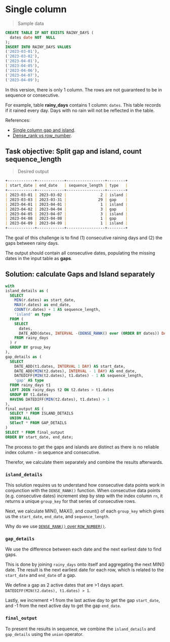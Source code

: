 # Single column

> Sample data

```sql
CREATE TABLE IF NOT EXISTS RAINY_DAYS (
  dates date NOT  NULL
);
INSERT INTO RAINY_DAYS VALUES 
('2023-03-01'),
('2023-03-02'),
('2023-04-01'),
('2023-04-05'),
('2023-04-06'),
('2023-04-07'),
('2023-04-09');

```
In this version, there is only 1 column. The rows are not guaranteed to be in sequence or consecutive.

For example, table **rainy_days** contains 1 column: `dates`. This table records if it rained every day. Days with no rain will not be reflected in the table.

References:

- [Single column gap and island](https://www.mssqltips.com/sqlservertutorial/9130/sql-server-window-functions-gaps-and-islands-problem/).
- [Dense_rank vs row_number](https://codingsight.com/similarities-and-differences-among-rank-dense_rank-and-row_number-functions/).

## Task objective: Split gap and island, count sequence_length

> Desired output

```md
+------------+------------+-----------------+--------+
| start_date | end_date   | sequence_length | type   |
+------------+------------+-----------------+--------+
| 2023-03-01 | 2023-03-02 |               2 | island |
| 2023-03-03 | 2023-03-31 |              29 | gap    |
| 2023-04-01 | 2023-04-01 |               1 | island |
| 2023-04-02 | 2023-04-04 |               3 | gap    |
| 2023-04-05 | 2023-04-07 |               3 | island |
| 2023-04-08 | 2023-04-08 |               1 | gap    |
| 2023-04-09 | 2023-04-09 |               1 | island |
+------------+------------+-----------------+--------+
```

The goal of this challenge is to find (1) consecutive raining days and (2) the gaps between rainy days.

The output should contain all consecutive dates, populating the missing dates in the input table as **gaps**. 

## Solution: calculate Gaps and Island separately

```sql
with
island_details as (
  SELECT 
    MIN(r.dates) as start_date,
    MAX(r.dates) as end_date,
    COUNT(r.dates) + 1 AS sequence_length,
    'island' as type
  FROM (
    SELECT
      dates,
      DATE_ADD(dates, INTERVAL -(DENSE_RANK() over (ORDER BY dates)) DAY) AS group_key
    FROM rainy_days
  ) r
  GROUP BY group_key
),
gap_details as (
  SELECT
    DATE_ADD(t1.dates, INTERVAL 1 DAY) AS start_date,
    DATE_ADD(MIN(t2.dates), INTERVAL - 1 DAY) AS end_date,
    DATEDIFF(MIN(t2.dates), t1.dates) - 1 AS sequence_length,
    'gap' AS type
  FROM rainy_days t1
  LEFT JOIN rainy_days t2 ON t2.dates > t1.dates
  GROUP BY t1.dates
  HAVING DATEDIFF(MIN(t2.dates), t1.dates) > 1
),
final_output AS (
  SELECT * FROM ISLAND_DETAILS
  UNION ALL
  SElecT * FROM GAP_DETAILS
)
SELECT * FROM final_output
ORDER BY start_date, end_date;
```

The process to get the gaps and islands are distinct as there is no reliable index column - in sequence and consecutive.

Therefor, we calculate them separately and combine the results afterwards.

### `island_details`
This solution requires us to understand how consecutive data points work in conjunction with the `DENSE_RANK()` function. When consecutive data points (e.g. consecutive dates) increment step by step with the index column `rn`, it returns a unique `group_key` for that series of consecutive rows.

Next, we calculate MIN(), MAX(), and count() of each `group_key` which gives us the `start_date`, `end_date`, and `sequence_length`.

<aside class="success">
Why do we use <a href="#how-to-get-unique-group_keys"><code>DENSE_RANK()</code> over <a href=""><code>ROW_NUMBER()</code></a>.
</aside>

### `gap_details`
We use the difference between each date and the next earliest date to find gaps. 

This is done by joining `rainy_days` onto itself and aggregating the next MIN() date. The result is the next earliest date for each row, which is related to the `start_date` and `end_date` of a gap.

We define a gap as 2 active dates that are >1 days apart. `DATEDIFF(MIN(t2.dates), t1.dates) > 1`.

Lastly, we increment +1 from the last active day to get the gap `start_date`, and -1 from the next active day to get the gap `end_date`.

### `final_output`
To present the results in sequence, we combine the `island_details` and `gap_details` using the `union` operator.
